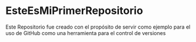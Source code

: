 # EsteEsMiPrimerRepositorio
Este Repositorio fue creado con el propósito de servir como ejemplo para el uso de GitHub como una herramienta para el control de versiones
